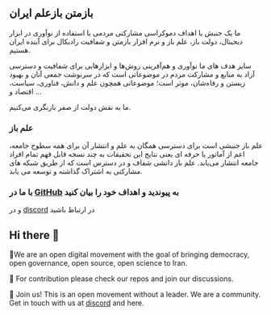 ## باز‌متن باز‌علم ایران

ما یک جنبش با اهداف دموکراسی مشارکتی مردمی با استفاده از نوآوری در ابزار دیجیتال، دولت باز، علم باز و نرم افزار بازمتن و شفافیت رادیکال برای آینده ایران هستیم.

 سایر هدف های ما نوآوری و هم‌آفرینی روش‌ها و ابزارهایی برای شفافیت و دسترسی  آزاد به منابع  و مشارکت مردم در موضوعاتی است که در سرنوشت جمعی آنان و بهبود زیستن و رفاه‌شان، موثر است؛ موضوعاتی همچون علم و دانش، فناوری، سیاست، اقتصاد و ...

ما به نقش دولت از صفر بازنگری می‌کنیم.

### علم باز
علم باز جنبشی است برای دسترسی همگان به علم و انتشار آن برای همه سطوح جامعه، اعم از آماتور یا حرفه ای یعنی نتایج این تحقیقات به چند نسخه قابل فهم تمام افراد جامعه انتشار می‌یابد. علم باز دانشی شفاف و در دسترس است که از طریق شبکه های مشارکتی به اشتراک گذاشته و توسعه می یابد.


### با ما در [GitHub](https://github.com/ososIran/Community/discussions/1) به پیوندید و اهداف خود را بیان کنید
و در [discord](https://discord.gg/ku8Mc2bbCX) در ارتباط باشید


## Hi there 👋

🙋‍We are an open digital movement with the goal of bringing democracy, open governance, open source, open science to Iran.

🌈  For contribution please check our repos and join our discussions.

🗽  Join us! This is an open movement without a leader. We are a community. Get in touch with us at [discord](https://discord.gg/ku8Mc2bbCX) and here.

<!--

**Here are some ideas to get you started:**

🙋‍♀️ A short introduction - what is your organization all about?
🌈 Contribution guidelines - how can the community get involved?
👩‍💻 Useful resources - where can the community find your docs? Is there anything else the community should know?
🍿 Fun facts - what does your team eat for breakfast?
🧙 Remember, you can do mighty things with the power of [Markdown](https://docs.github.com/github/writing-on-github/getting-started-with-writing-and-formatting-on-github/basic-writing-and-formatting-syntax)
-->
